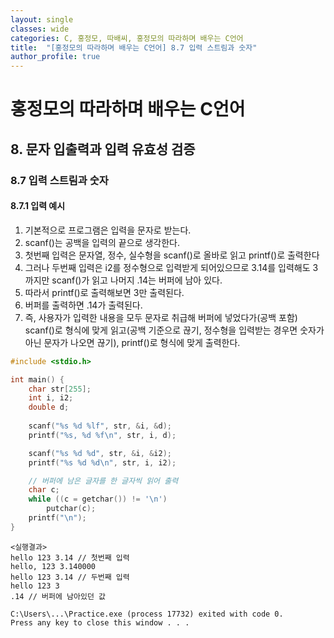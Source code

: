 ```yaml
---
layout: single
classes: wide
categories: C, 홍정모, 따배씨, 홍정모의 따라하며 배우는 C언어
title:  "[홍정모의 따라하며 배우는 C언어] 8.7 입력 스트림과 숫자"
author_profile: true
---
```


# 홍정모의 따라하며 배우는 C언어
## 8. 문자 입출력과 입력 유효성 검증
### 8.7 입력 스트림과 숫자
#### 8.7.1 입력 예시

1. 기본적으로 프로그램은 입력을 문자로 받는다.
2. scanf()는 공백을 입력의 끝으로 생각한다. 
3. 첫번째 입력은 문자열, 정수, 실수형을 scanf()로 올바로 읽고 printf()로 출력한다
4. 그러나 두번째 입력은 i2를 정수형으로 입력받게 되어있으므로 3.14를 입력해도 3까지만 scanf()가 읽고 나머지 .14는 버퍼에 남아 있다. 
5. 따라서 printf()로 출력해보면 3만 출력된다.
6. 버퍼를 출력하면 .14가 출력된다.
7. 즉, 사용자가 입력한 내용을 모두 문자로 취급해 버퍼에 넣었다가(공백 포함) scanf()로 형식에 맞게 읽고(공백 기준으로 끊기, 정수형을 입력받는 경우면 숫자가 아닌 문자가 나오면 끊기), printf()로 형식에 맞게 출력한다.

```c
#include <stdio.h>

int main() {
	char str[255];
	int i, i2;
	double d;
    
	scanf("%s %d %lf", str, &i, &d);
	printf("%s, %d %f\n", str, i, d);

	scanf("%s %d %d", str, &i, &i2);
	printf("%s %d %d\n", str, i, i2);

	// 버퍼에 남은 글자를 한 글자씩 읽어 출력
	char c;
	while ((c = getchar()) != '\n')
		putchar(c);
	printf("\n");
}
```

```
<실행결과>
hello 123 3.14 // 첫번째 입력
hello, 123 3.140000
hello 123 3.14 // 두번째 입력
hello 123 3
.14 // 버퍼에 남아있던 값

C:\Users\...\Practice.exe (process 17732) exited with code 0.
Press any key to close this window . . .
```
